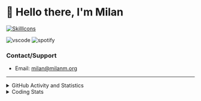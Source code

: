 # 👋 Hello there, I'm Milan
[![SkillIcons](https://skillicons.dev/icons?i=js,ts,nextjs,tailwind,html,go,bash,git,nginx,prisma,kubernetes,docker,linux)](https://skillicons.dev)

![vscode](https://nocache.advaith.workers.dev?url=https://img.shields.io/endpoint?url=https://dev.discordprofiles.me/api/badge/vscode/423203831971708958)
![spotify](https://nocache.advaith.workers.dev/?url=https://img.shields.io/endpoint?url=https://milanm.org/api/spotify/shields&cacheSeconds=10)

### Contact/Support

- Email: [milan@milanm.org](mailto:milan@milanm.org)
 
---
 
<details>
  <summary>GitHub Activity and Statistics</summary>
  <img src="/github-metrics.svg" />
</details>
<details>
  <summary>Coding Stats</summary>
  <!--START_SECTION:waka-->

```txt
TypeScript   18 hrs 12 mins  ███████████████████████▒░   93.94 %
JSON         42 mins         █░░░░░░░░░░░░░░░░░░░░░░░░   03.67 %
Prisma       18 mins         ▒░░░░░░░░░░░░░░░░░░░░░░░░   01.59 %
JavaScript   3 mins          ░░░░░░░░░░░░░░░░░░░░░░░░░   00.28 %
Swift        2 mins          ░░░░░░░░░░░░░░░░░░░░░░░░░   00.20 %
```

<!--END_SECTION:waka-->
</details>
